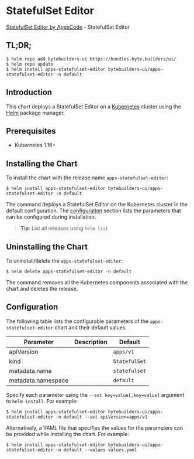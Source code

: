 # StatefulSet Editor

[StatefulSet Editor by AppsCode](https://byte.builders) - StatefulSet Editor

## TL;DR;

```console
$ helm repo add bytebuilders-ui https://bundles.byte.builders/ui/
$ helm repo update
$ helm install apps-statefulset-editor bytebuilders-ui/apps-statefulset-editor -n default
```

## Introduction

This chart deploys a StatefulSet Editor on a [Kubernetes](http://kubernetes.io) cluster using the [Helm](https://helm.sh) package manager.

## Prerequisites

- Kubernetes 1.16+

## Installing the Chart

To install the chart with the release name `apps-statefulset-editor`:

```console
$ helm install apps-statefulset-editor bytebuilders-ui/apps-statefulset-editor -n default
```

The command deploys a StatefulSet Editor on the Kubernetes cluster in the default configuration. The [configuration](#configuration) section lists the parameters that can be configured during installation.

> **Tip**: List all releases using `helm list`

## Uninstalling the Chart

To uninstall/delete the `apps-statefulset-editor`:

```console
$ helm delete apps-statefulset-editor -n default
```

The command removes all the Kubernetes components associated with the chart and deletes the release.

## Configuration

The following table lists the configurable parameters of the `apps-statefulset-editor` chart and their default values.

|     Parameter      | Description |         Default          |
|--------------------|-------------|--------------------------|
| apiVersion         |             | <code>apps/v1</code>     |
| kind               |             | <code>StatefulSet</code> |
| metadata.name      |             | <code>statefulset</code> |
| metadata.namespace |             | <code>default</code>     |


Specify each parameter using the `--set key=value[,key=value]` argument to `helm install`. For example:

```console
$ helm install apps-statefulset-editor bytebuilders-ui/apps-statefulset-editor -n default --set apiVersion=apps/v1
```

Alternatively, a YAML file that specifies the values for the parameters can be provided while
installing the chart. For example:

```console
$ helm install apps-statefulset-editor bytebuilders-ui/apps-statefulset-editor -n default --values values.yaml
```
